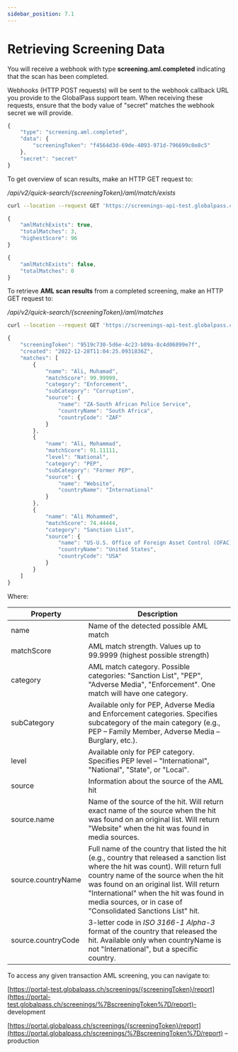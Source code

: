 ```yaml
---
sidebar_position: 7.1
---
```

# Retrieving Screening Data

You will receive a webhook with type **screening.aml.completed** indicating that the scan has been completed.

Webhooks (HTTP POST requests) will be sent to the webhook callback URL you provide to the GlobalPass support team. When receiving these requests, ensure that the body value of "secret" matches the webhook secret we will provide.

```js title="Example webhook"
{
    "type": "screening.aml.completed",
    "data": {
        "screeningToken": "f4564d3d-69de-4093-971d-796699c0e8c5"
    },
    "secret": "secret"
}
```

To get overview of scan results, make an HTTP GET request to:

_/api/v2/quick-search/{screeningToken}/aml/match/exists_


```bash title="Example request"
curl --location --request GET 'https://screenings-api-test.globalpass.ch/api/v2/quick-search/f4564d3d-69de-4093-971d-796699c0e8c5/aml/match/exists' --header 'Authorization: Bearer {your_access_token}'
```

```js title="Example response #1"
{
    "amlMatchExists": true,
    "totalMatches": 3,
    "highestScore": 96
}
```

```js title="Example response #2"
{
    "amlMatchExists": false,
    "totalMatches": 0
}
```

To retrieve **AML scan results** from a completed screening, make an HTTP GET request to:

_/api/v2/quick-search/{screeningToken}/aml/matches_

```bash title="Example request"
curl --location --request GET 'https://screenings-api-test.globalpass.ch/api/v2/quick-search/9519c730-5d6e-4c23-b89a-8c4d06899e7f/aml/matches' --header 'Authorization: Bearer {your_access_token}'
```

```js title="Example response"
{
    "screeningToken": "9519c730-5d6e-4c23-b89a-8c4d06899e7f",
    "created": "2022-12-28T11:04:25.0931836Z",
    "matches": [
        {
            "name": "Ali, Muhamad",
            "matchScore": 99.99999,
            "category": "Enforcement",
            "subCategory": "Corruption",
            "source": {
                "name": "ZA-South African Police Service",
                "countryName": "South Africa",
                "countryCode": "ZAF"
            }
        },
        {
            "name": "Ali, Mohammad",
            "matchScore": 91.11111,
            "level": "National",
            "category": "PEP",
            "subCategory": "Former PEP",
            "source": {
                "name": "Website",
                "countryName": "International"
            }
        },
        {
            "name": "Ali Mohammed",
            "matchScore": 74.44444,
            "category": "Sanction List",
            "source": {
                "name": "US-U.S. Office of Foreign Asset Control (OFAC) - SDN List",
                "countryName": "United States",
                "countryCode": "USA"
            }
        }
    ]
}
```

Where:

| Property | Description |
| -------- | ----------- |
| name | Name of the detected possible AML match |
| matchScore | AML match strength. Values up to 99.9999 (highest possible strength) |
| category | AML match category. Possible categories: "Sanction List", "PEP", "Adverse Media", "Enforcement". One match will have one category.
| subCategory | Available only for PEP, Adverse Media and Enforcement categories. Specifies subcategory of the main category (e.g., PEP – Family Member, Adverse Media – Burglary, etc.). |
| level | Available only for PEP category. Specifies PEP level – "International", "National", "State", or "Local". |
| source | Information about the source of the AML hit |
| source.name | Name of the source of the hit. Will return exact name of the source when the hit was found on an original list. Will return "Website" when the hit was found in media sources. |
| source.countryName | Full name of the country that listed the hit (e.g., country that released a sanction list where the hit was count). Will return full country name of the source when the hit was found on an original list. Will return "International" when the hit was found in media sources, or in case of "Consolidated Sanctions List" hit. |
| source.countryCode | 3-letter code in _ISO 3166-1 Alpha-3_ format of the country that released the hit. Available only when countryName is not "International", but a specific country. |

To access any given transaction AML screening, you can navigate to:

[https://portal-test.globalpass.ch/screenings/{screeningToken}/report](https://portal-test.globalpass.ch/screenings/%7BscreeningToken%7D/report)- development

[https://portal.globalpass.ch/screenings/{screeningToken}/report](https://portal.globalpass.ch/screenings/%7BscreeningToken%7D/report) – production
